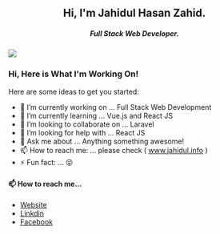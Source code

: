 <h2 align="center">Hi, I'm Jahidul Hasan Zahid.</h2>
<h5 align="center">Full Stack Web Developer.</h5>
<img src="https://anku255.github.io/assets/img/posts/hello-world.jpg" align="center"/>

### Hi, Here is What I'm Working On!

Here are some ideas to get you started:

- 🔭 I’m currently working on ... Full Stack Web Development
- 🌱 I’m currently learning ... Vue.js and React JS
- 👯 I’m looking to collaborate on ... Laravel
- 🤔 I’m looking for help with ... React JS
- 💬 Ask me about ... Anything something awesome!
- 📫 How to reach me: ... please check ( www.jahidul.info )
- ⚡ Fun fact: ... 😜

#### 📫 How to reach me...

- [Website](http://jahidul.info)
- [Linkdin](https://www.linkedin.com/in/jahidulhasanzahid/)
- [Facebook](https://www.facebook.com/PicchiNobita/)
